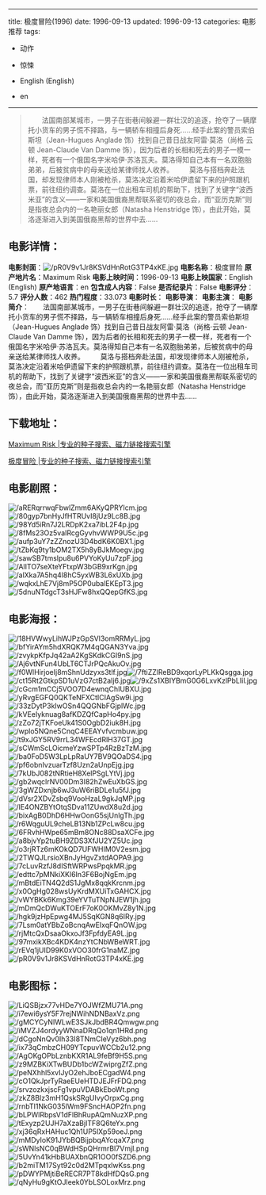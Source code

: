 
---
title: 极度冒险(1996)
date: 1996-09-13
updated: 1996-09-13
categories: 电影推荐
tags:
- 动作
- 惊悚

- English (English)
- en
---


> 　　法国南部某城市，一男子在街巷间躲避一群壮汉的追逐，抢夺了一辆摩托小货车的男子慌不择路，与一辆轿车相撞后身死……经手此案的警员索伯斯坦（Jean-Hugues Anglade 饰）找到自己昔日战友阿雷·莫洛（尚格·云顿 Jean-Claude Van Damme 饰），因为后者的长相和死去的男子一模一样，死者有一个俄国名字米哈伊·苏洛瓦夫。莫洛得知自己本有一名双胞胎弟弟，后被贫病中的母亲送给某律师找人收养。  　　莫洛与搭档奔赴法国，却发现律师本人刚被枪杀，莫洛决定沿着米哈伊遗留下来的护照跟机票，前往纽约调查。莫洛在一位出租车司机的帮助下，找到了关键字“波西米亚”的含义——一家和美国俄裔黑帮联系密切的夜总会，而“亚历克斯”则是指夜总会内的一名艳丽女郎（Natasha Henstridge 饰），由此开始，莫洛逐渐进入到美国俄裔黑帮的世界中去……

## **电影详情**：

**电影封面**：<img src="https://image.tmdb.org/t/p/w200/pR0V9v1Jr8KSVdHnRotG3TP4xKE.jpg" alt="/pR0V9v1Jr8KSVdHnRotG3TP4xKE.jpg" title="/pR0V9v1Jr8KSVdHnRotG3TP4xKE.jpg">
**电影名称**：极度冒险
**原产地片名**：Maximum Risk
**电影上映时间**：1996-09-13
**电影上映国家**：English (English)
**原产地语言**：en
**包含成人内容**：False
**是否纪录片**：False
**电影评分**：5.7
**评分人数**：462
**热门程度**：33.073
**电影时长**：
**电影导演**：
**电影主演**：
**电影简介**：　　法国南部某城市，一男子在街巷间躲避一群壮汉的追逐，抢夺了一辆摩托小货车的男子慌不择路，与一辆轿车相撞后身死……经手此案的警员索伯斯坦（Jean-Hugues Anglade 饰）找到自己昔日战友阿雷·莫洛（尚格·云顿 Jean-Claude Van Damme 饰），因为后者的长相和死去的男子一模一样，死者有一个俄国名字米哈伊·苏洛瓦夫。莫洛得知自己本有一名双胞胎弟弟，后被贫病中的母亲送给某律师找人收养。  　　莫洛与搭档奔赴法国，却发现律师本人刚被枪杀，莫洛决定沿着米哈伊遗留下来的护照跟机票，前往纽约调查。莫洛在一位出租车司机的帮助下，找到了关键字“波西米亚”的含义——一家和美国俄裔黑帮联系密切的夜总会，而“亚历克斯”则是指夜总会内的一名艳丽女郎（Natasha Henstridge 饰），由此开始，莫洛逐渐进入到美国俄裔黑帮的世界中去……

## **下载地址**：
[Maximum Risk |专业的种子搜索、磁力链接搜索引擎](https://movie.amd794.com:2083/?search=Maximum%20Risk&ordering=&mode=match_phrase&page_size=10&page=1)

[极度冒险 |专业的种子搜索、磁力链接搜索引擎](https://movie.amd794.com:2083/?search=%E6%9E%81%E5%BA%A6%E5%86%92%E9%99%A9&ordering=&mode=match_phrase&page_size=10&page=1)
 

## **电影剧照**：
<img src="https://image.tmdb.org/t/p/original/aRERqrrwqFbwlZmm6AKyQPRYlcm.jpg" alt="/aRERqrrwqFbwlZmm6AKyQPRYlcm.jpg" title="/aRERqrrwqFbwlZmm6AKyQPRYlcm.jpg"><img src="https://image.tmdb.org/t/p/original/80gyp7bnHyJfHTRUvI8jUz9Lc8B.jpg" alt="/80gyp7bnHyJfHTRUvI8jUz9Lc8B.jpg" title="/80gyp7bnHyJfHTRUvI8jUz9Lc8B.jpg"><img src="https://image.tmdb.org/t/p/original/98Yd5iRn7J2LRDpK2xa7ibL2F4p.jpg" alt="/98Yd5iRn7J2LRDpK2xa7ibL2F4p.jpg" title="/98Yd5iRn7J2LRDpK2xa7ibL2F4p.jpg"><img src="https://image.tmdb.org/t/p/original/8fMs23Oz5vaIRcgGyvhvWWP9U5c.jpg" alt="/8fMs23Oz5vaIRcgGyvhvWWP9U5c.jpg" title="/8fMs23Oz5vaIRcgGyvhvWWP9U5c.jpg"><img src="https://image.tmdb.org/t/p/original/aufp3uY7zZZnozU3D4bdK6K0BX1.jpg" alt="/aufp3uY7zZZnozU3D4bdK6K0BX1.jpg" title="/aufp3uY7zZZnozU3D4bdK6K0BX1.jpg"><img src="https://image.tmdb.org/t/p/original/tZbKq9ty1bOM2TX5h8yBJkMoegv.jpg" alt="/tZbKq9ty1bOM2TX5h8yBJkMoegv.jpg" title="/tZbKq9ty1bOM2TX5h8yBJkMoegv.jpg"><img src="https://image.tmdb.org/t/p/original/sawSB7tmslpu8u6PVYoKyUu7zpF.jpg" alt="/sawSB7tmslpu8u6PVYoKyUu7zpF.jpg" title="/sawSB7tmslpu8u6PVYoKyUu7zpF.jpg"><img src="https://image.tmdb.org/t/p/original/AlITO7seXteYFtxpW3bGB9xrKgn.jpg" alt="/AlITO7seXteYFtxpW3bGB9xrKgn.jpg" title="/AlITO7seXteYFtxpW3bGB9xrKgn.jpg"><img src="https://image.tmdb.org/t/p/original/alXka7A5hq4l8hC5yxWB3L6xUXb.jpg" alt="/alXka7A5hq4l8hC5yxWB3L6xUXb.jpg" title="/alXka7A5hq4l8hC5yxWB3L6xUXb.jpg"><img src="https://image.tmdb.org/t/p/original/wqkxLhE7Vj8mP5OP0ubalEKEpT3.jpg" alt="/wqkxLhE7Vj8mP5OP0ubalEKEpT3.jpg" title="/wqkxLhE7Vj8mP5OP0ubalEKEpT3.jpg"><img src="https://image.tmdb.org/t/p/original/5dnuNTdgcT3sHJFw8hxQQepGfKS.jpg" alt="/5dnuNTdgcT3sHJFw8hxQQepGfKS.jpg" title="/5dnuNTdgcT3sHJFw8hxQQepGfKS.jpg">

## **电影海报**：
<img src="https://image.tmdb.org/t/p/original/18HVWwyLihWJPzGpSVl3omRRMyL.jpg" alt="/18HVWwyLihWJPzGpSVl3omRRMyL.jpg" title="/18HVWwyLihWJPzGpSVl3omRRMyL.jpg"><img src="https://image.tmdb.org/t/p/original/bfYirAYm5hdXRQK7M4qQGAN3Yva.jpg" alt="/bfYirAYm5hdXRQK7M4qQGAN3Yva.jpg" title="/bfYirAYm5hdXRQK7M4qQGAN3Yva.jpg"><img src="https://image.tmdb.org/t/p/original/zvykpKfpJq42aA2KgSKdkCGI9nS.jpg" alt="/zvykpKfpJq42aA2KgSKdkCGI9nS.jpg" title="/zvykpKfpJq42aA2KgSKdkCGI9nS.jpg"><img src="https://image.tmdb.org/t/p/original/Aj6vtNFun4UbLT6CTJrPQcAkuOv.jpg" alt="/Aj6vtNFun4UbLT6CTJrPQcAkuOv.jpg" title="/Aj6vtNFun4UbLT6CTJrPQcAkuOv.jpg"><img src="https://image.tmdb.org/t/p/original/f0WlHirjoeIj8mShnUdzyxs3tlf.jpg" alt="/f0WlHirjoeIj8mShnUdzyxs3tlf.jpg" title="/f0WlHirjoeIj8mShnUdzyxs3tlf.jpg"><img src="https://image.tmdb.org/t/p/original/7ftiZZlReBD9xqorLyPLKkQsgga.jpg" alt="/7ftiZZlReBD9xqorLyPLKkQsgga.jpg" title="/7ftiZZlReBD9xqorLyPLKkQsgga.jpg"><img src="https://image.tmdb.org/t/p/original/ct15Rt2GtkpSD1uVzG7ctB2aIj6.jpg" alt="/ct15Rt2GtkpSD1uVzG7ctB2aIj6.jpg" title="/ct15Rt2GtkpSD1uVzG7ctB2aIj6.jpg"><img src="https://image.tmdb.org/t/p/original/9xZs1XBIYBmG0G6LxvKzlPbLIil.jpg" alt="/9xZs1XBIYBmG0G6LxvKzlPbLIil.jpg" title="/9xZs1XBIYBmG0G6LxvKzlPbLIil.jpg"><img src="https://image.tmdb.org/t/p/original/cGcm1mCCj5VOO7D4ewnqChIUBXU.jpg" alt="/cGcm1mCCj5VOO7D4ewnqChIUBXU.jpg" title="/cGcm1mCCj5VOO7D4ewnqChIUBXU.jpg"><img src="https://image.tmdb.org/t/p/original/yRvgEGFQ0QKTeNFXCtICIAgSw9i.jpg" alt="/yRvgEGFQ0QKTeNFXCtICIAgSw9i.jpg" title="/yRvgEGFQ0QKTeNFXCtICIAgSw9i.jpg"><img src="https://image.tmdb.org/t/p/original/33zDytP3kIwOSn4QQGNbFGjplWc.jpg" alt="/33zDytP3kIwOSn4QQGNbFGjplWc.jpg" title="/33zDytP3kIwOSn4QQGNbFGjplWc.jpg"><img src="https://image.tmdb.org/t/p/original/kVEeIyknuag8afKDZQfCapHo4py.jpg" alt="/kVEeIyknuag8afKDZQfCapHo4py.jpg" title="/kVEeIyknuag8afKDZQfCapHo4py.jpg"><img src="https://image.tmdb.org/t/p/original/zZo72jTKFoeUk41S0OgbD2iuk8H.jpg" alt="/zZo72jTKFoeUk41S0OgbD2iuk8H.jpg" title="/zZo72jTKFoeUk41S0OgbD2iuk8H.jpg"><img src="https://image.tmdb.org/t/p/original/wplo5NQne5CnqC4EEAYvfvcmbuw.jpg" alt="/wplo5NQne5CnqC4EEAYvfvcmbuw.jpg" title="/wplo5NQne5CnqC4EEAYvfvcmbuw.jpg"><img src="https://image.tmdb.org/t/p/original/t9xJGY5RV9rrL34WFEcdRlH37GT.jpg" alt="/t9xJGY5RV9rrL34WFEcdRlH37GT.jpg" title="/t9xJGY5RV9rrL34WFEcdRlH37GT.jpg"><img src="https://image.tmdb.org/t/p/original/sCWmScLOicmeYzwSPTp4RzBzTzM.jpg" alt="/sCWmScLOicmeYzwSPTp4RzBzTzM.jpg" title="/sCWmScLOicmeYzwSPTp4RzBzTzM.jpg"><img src="https://image.tmdb.org/t/p/original/ba0FoD5W3LpLpRaUY7BV9QOaDS4.jpg" alt="/ba0FoD5W3LpLpRaUY7BV9QOaDS4.jpg" title="/ba0FoD5W3LpLpRaUY7BV9QOaDS4.jpg"><img src="https://image.tmdb.org/t/p/original/pf6obnIvzuarTzf8Uzn2aUnpEjg.jpg" alt="/pf6obnIvzuarTzf8Uzn2aUnpEjg.jpg" title="/pf6obnIvzuarTzf8Uzn2aUnpEjg.jpg"><img src="https://image.tmdb.org/t/p/original/7kUbJ082tNRtieH8XelPSgLYtVj.jpg" alt="/7kUbJ082tNRtieH8XelPSgLYtVj.jpg" title="/7kUbJ082tNRtieH8XelPSgLYtVj.jpg"><img src="https://image.tmdb.org/t/p/original/gb2wqclrNV00Dm3I82hZwEuXbGS.jpg" alt="/gb2wqclrNV00Dm3I82hZwEuXbGS.jpg" title="/gb2wqclrNV00Dm3I82hZwEuXbGS.jpg"><img src="https://image.tmdb.org/t/p/original/3gWZDxnjb6wJ3uW6riBDLe1u5fJ.jpg" alt="/3gWZDxnjb6wJ3uW6riBDLe1u5fJ.jpg" title="/3gWZDxnjb6wJ3uW6riBDLe1u5fJ.jpg"><img src="https://image.tmdb.org/t/p/original/dVsr2XDvZsbq9VooHzaL9gkJqMP.jpg" alt="/dVsr2XDvZsbq9VooHzaL9gkJqMP.jpg" title="/dVsr2XDvZsbq9VooHzaL9gkJqMP.jpg"><img src="https://image.tmdb.org/t/p/original/lE4ONZBYtOtqSDva11ZUwdX8u2d.jpg" alt="/lE4ONZBYtOtqSDva11ZUwdX8u2d.jpg" title="/lE4ONZBYtOtqSDva11ZUwdX8u2d.jpg"><img src="https://image.tmdb.org/t/p/original/bixAgB0DhD6HHwOonG5sjUnlgTh.jpg" alt="/bixAgB0DhD6HHwOonG5sjUnlgTh.jpg" title="/bixAgB0DhD6HHwOonG5sjUnlgTh.jpg"><img src="https://image.tmdb.org/t/p/original/r6WqguUL9cheLB13Nb1ZPcLw8cu.jpg" alt="/r6WqguUL9cheLB13Nb1ZPcLw8cu.jpg" title="/r6WqguUL9cheLB13Nb1ZPcLw8cu.jpg"><img src="https://image.tmdb.org/t/p/original/6FRvhHWpe65mBm8ONc88DsaXCFe.jpg" alt="/6FRvhHWpe65mBm8ONc88DsaXCFe.jpg" title="/6FRvhHWpe65mBm8ONc88DsaXCFe.jpg"><img src="https://image.tmdb.org/t/p/original/a8bjvYp2tuBH9ZDS3XfJU2YZ5Uc.jpg" alt="/a8bjvYp2tuBH9ZDS3XfJU2YZ5Uc.jpg" title="/a8bjvYp2tuBH9ZDS3XfJU2YZ5Uc.jpg"><img src="https://image.tmdb.org/t/p/original/o3rjRTz6mKOkQD7UFWHIM0V2esm.jpg" alt="/o3rjRTz6mKOkQD7UFWHIM0V2esm.jpg" title="/o3rjRTz6mKOkQD7UFWHIM0V2esm.jpg"><img src="https://image.tmdb.org/t/p/original/2TWQJLrsioXBnJyHgvZxtdAOPA9.jpg" alt="/2TWQJLrsioXBnJyHgvZxtdAOPA9.jpg" title="/2TWQJLrsioXBnJyHgvZxtdAOPA9.jpg"><img src="https://image.tmdb.org/t/p/original/7cLuvRzfJ8dISftWRPwsPpqkMR.jpg" alt="/7cLuvRzfJ8dISftWRPwsPpqkMR.jpg" title="/7cLuvRzfJ8dISftWRPwsPpqkMR.jpg"><img src="https://image.tmdb.org/t/p/original/edttc7pMNkiXKl6In3F6BojNgEm.jpg" alt="/edttc7pMNkiXKl6In3F6BojNgEm.jpg" title="/edttc7pMNkiXKl6In3F6BojNgEm.jpg"><img src="https://image.tmdb.org/t/p/original/mBtdEiTN4Q2dS1JgMx8qqkKrcnm.jpg" alt="/mBtdEiTN4Q2dS1JgMx8qqkKrcnm.jpg" title="/mBtdEiTN4Q2dS1JgMx8qqkKrcnm.jpg"><img src="https://image.tmdb.org/t/p/original/x0OgHg028wsUyKrdMXUiTxGAHCX.jpg" alt="/x0OgHg028wsUyKrdMXUiTxGAHCX.jpg" title="/x0OgHg028wsUyKrdMXUiTxGAHCX.jpg"><img src="https://image.tmdb.org/t/p/original/vWYBKk6Kmg39eYVTuTNpNJEW1jh.jpg" alt="/vWYBKk6Kmg39eYVTuTNpNJEW1jh.jpg" title="/vWYBKk6Kmg39eYVTuTNpNJEW1jh.jpg"><img src="https://image.tmdb.org/t/p/original/mDmQcDWuKTOErF7oK0OKMvZ8y1N.jpg" alt="/mDmQcDWuKTOErF7oK0OKMvZ8y1N.jpg" title="/mDmQcDWuKTOErF7oK0OKMvZ8y1N.jpg"><img src="https://image.tmdb.org/t/p/original/hgk9jzHpEpwg4MJ5SqKGN8q6IRy.jpg" alt="/hgk9jzHpEpwg4MJ5SqKGN8q6IRy.jpg" title="/hgk9jzHpEpwg4MJ5SqKGN8q6IRy.jpg"><img src="https://image.tmdb.org/t/p/original/7Lsm0atYBbZoBcnqAwEIxqFQnOW.jpg" alt="/7Lsm0atYBbZoBcnqAwEIxqFQnOW.jpg" title="/7Lsm0atYBbZoBcnqAwEIxqFQnOW.jpg"><img src="https://image.tmdb.org/t/p/original/rjMtcQxDsaaOkxoJf3FpfdyEA9L.jpg" alt="/rjMtcQxDsaaOkxoJf3FpfdyEA9L.jpg" title="/rjMtcQxDsaaOkxoJf3FpfdyEA9L.jpg"><img src="https://image.tmdb.org/t/p/original/97mxikXBc4KDK4nzYtCNbWBeWRT.jpg" alt="/97mxikXBc4KDK4nzYtCNbWBeWRT.jpg" title="/97mxikXBc4KDK4nzYtCNbWBeWRT.jpg"><img src="https://image.tmdb.org/t/p/original/rEVq1jUID99K0xVOO30frG1naMZ.jpg" alt="/rEVq1jUID99K0xVOO30frG1naMZ.jpg" title="/rEVq1jUID99K0xVOO30frG1naMZ.jpg"><img src="https://image.tmdb.org/t/p/original/pR0V9v1Jr8KSVdHnRotG3TP4xKE.jpg" alt="/pR0V9v1Jr8KSVdHnRotG3TP4xKE.jpg" title="/pR0V9v1Jr8KSVdHnRotG3TP4xKE.jpg">

## **电影图标**：
<img src="https://image.tmdb.org/t/p/original/LiQSBjzx77vHDe7YOJWfZMU71A.png" alt="/LiQSBjzx77vHDe7YOJWfZMU71A.png" title="/LiQSBjzx77vHDe7YOJWfZMU71A.png"><img src="https://image.tmdb.org/t/p/original/i7ewi6ysY5F7rejNWihNDNBaxVz.png" alt="/i7ewi6ysY5F7rejNWihNDNBaxVz.png" title="/i7ewi6ysY5F7rejNWihNDNBaxVz.png"><img src="https://image.tmdb.org/t/p/original/gMCYCyNIWLwE3SJkJbdBR4Qmwgw.png" alt="/gMCYCyNIWLwE3SJkJbdBR4Qmwgw.png" title="/gMCYCyNIWLwE3SJkJbdBR4Qmwgw.png"><img src="https://image.tmdb.org/t/p/original/iMVZJ4ordyyWNnaDRqQo1qn1HRd.png" alt="/iMVZJ4ordyyWNnaDRqQo1qn1HRd.png" title="/iMVZJ4ordyyWNnaDRqQo1qn1HRd.png"><img src="https://image.tmdb.org/t/p/original/dCgoNnQv0Ih33I8TNmCIeVyz6bh.png" alt="/dCgoNnQv0Ih33I8TNmCIeVyz6bh.png" title="/dCgoNnQv0Ih33I8TNmCIeVyz6bh.png"><img src="https://image.tmdb.org/t/p/original/ix73qCmbzCH09YTcpuvWCCb2u12.png" alt="/ix73qCmbzCH09YTcpuvWCCb2u12.png" title="/ix73qCmbzCH09YTcpuvWCCb2u12.png"><img src="https://image.tmdb.org/t/p/original/AgOKgOPbLznbKXR1AL9feBf9H5S.png" alt="/AgOKgOPbLznbKXR1AL9feBf9H5S.png" title="/AgOKgOPbLznbKXR1AL9feBf9H5S.png"><img src="https://image.tmdb.org/t/p/original/z9MZBKiXTwBUDb1bcWZwiprgZfZ.png" alt="/z9MZBKiXTwBUDb1bcWZwiprgZfZ.png" title="/z9MZBKiXTwBUDb1bcWZwiprgZfZ.png"><img src="https://image.tmdb.org/t/p/original/peNXhhl5xvIJyO2ehJboECgadW4.png" alt="/peNXhhl5xvIJyO2ehJboECgadW4.png" title="/peNXhhl5xvIJyO2ehJboECgadW4.png"><img src="https://image.tmdb.org/t/p/original/cO1QkJprTyRaeEUeHTDJEJFrFDQ.png" alt="/cO1QkJprTyRaeEUeHTDJEJFrFDQ.png" title="/cO1QkJprTyRaeEUeHTDJEJFrFDQ.png"><img src="https://image.tmdb.org/t/p/original/srvzozkxjscFg1vpuVDABkEboWt.png" alt="/srvzozkxjscFg1vpuVDABkEboWt.png" title="/srvzozkxjscFg1vpuVDABkEboWt.png"><img src="https://image.tmdb.org/t/p/original/zkZ8BIz3mH1QskSRgUIvyOrpxCg.png" alt="/zkZ8BIz3mH1QskSRgUIvyOrpxCg.png" title="/zkZ8BIz3mH1QskSRgUIvyOrpxCg.png"><img src="https://image.tmdb.org/t/p/original/rnbTI1NkG035IWm9FSncHAOP2fn.png" alt="/rnbTI1NkG035IWm9FSncHAOP2fn.png" title="/rnbTI1NkG035IWm9FSncHAOP2fn.png"><img src="https://image.tmdb.org/t/p/original/bLPWlRbpsV1dFlBhRupAQmNuzXP.png" alt="/bLPWlRbpsV1dFlBhRupAQmNuzXP.png" title="/bLPWlRbpsV1dFlBhRupAQmNuzXP.png"><img src="https://image.tmdb.org/t/p/original/tExyzp2UJH7aXzaBjITF8Q6teYx.png" alt="/tExyzp2UJH7aXzaBjITF8Q6teYx.png" title="/tExyzp2UJH7aXzaBjITF8Q6teYx.png"><img src="https://image.tmdb.org/t/p/original/xj36qRxHAHuc1Qh1UP5lXp59oeJ.png" alt="/xj36qRxHAHuc1Qh1UP5lXp59oeJ.png" title="/xj36qRxHAHuc1Qh1UP5lXp59oeJ.png"><img src="https://image.tmdb.org/t/p/original/mMDyIoK91JYbBQBijpbqAYcqaX7.png" alt="/mMDyIoK91JYbBQBijpbqAYcqaX7.png" title="/mMDyIoK91JYbBQBijpbqAYcqaX7.png"><img src="https://image.tmdb.org/t/p/original/sWNlsNC0qBWdHSpQHrmrBI7VmjI.png" alt="/sWNlsNC0qBWdHSpQHrmrBI7VmjI.png" title="/sWNlsNC0qBWdHSpQHrmrBI7VmjI.png"><img src="https://image.tmdb.org/t/p/original/5UvYn41kHbBUAXbnQR1OO0fSZD6.png" alt="/5UvYn41kHbBUAXbnQR1OO0fSZD6.png" title="/5UvYn41kHbBUAXbnQR1OO0fSZD6.png"><img src="https://image.tmdb.org/t/p/original/b2miTM17Syt92c0d2MTpqxlwKss.png" alt="/b2miTM17Syt92c0d2MTpqxlwKss.png" title="/b2miTM17Syt92c0d2MTpqxlwKss.png"><img src="https://image.tmdb.org/t/p/original/pDWYPMjtiBeRECR7PT8kdHfDQsG.png" alt="/pDWYPMjtiBeRECR7PT8kdHfDQsG.png" title="/pDWYPMjtiBeRECR7PT8kdHfDQsG.png"><img src="https://image.tmdb.org/t/p/original/qNyHu9gKtOJleek0YbLSOLoxMrz.png" alt="/qNyHu9gKtOJleek0YbLSOLoxMrz.png" title="/qNyHu9gKtOJleek0YbLSOLoxMrz.png">
